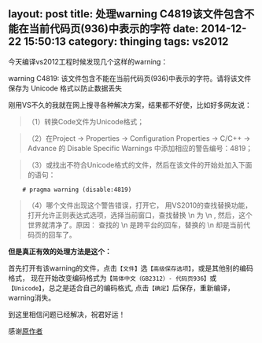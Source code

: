 layout: post
title: 处理warning C4819该文件包含不能在当前代码页(936)中表示的字符
date: 2014-12-22 15:50:13
category: thinging
tags: vs2012
---

今天编译vs2012工程时候发现几个这样的warning：

warning C4819: 该文件包含不能在当前代码页(936)中表示的字符。请将该文件保存为 Unicode 格式以防止数据丢失

<!--more-->
刚用VS不久的我就在网上搜寻各种解决方案，结果都不好使，比如好多网友说：

>（1）转换Code文件为Unicode格式；
 
>（2）在Project -> Properties -> Configuration Properties -> C/C++ -> Advance 的 Disable Specific Warnings 中添加相应的警告编号：4819；
 
>（3）或找出不符合Unicode格式的文件，然后在该文件的开始处加入下面的语句：
 
        # pragma warning (disable:4819)
 
>（4）哪个文件出现这个警告错误，打开它， 用VS2010的查找替换功能，打开允许正则表达式选项，选择当前窗口，查找替换 \n 为 \n ,  然后，这个世界就清净了。原因： 查找的 \n 是跨平台的回车，替换的 \n 却是当前代码页的回车了。

**但是真正有效的处理方法是这个：**

首先打开有该warning的文件，点击`【文件】`选`【高级保存选项】`，或是其他别的编码格式，
现在开始改变编码格式为`【简体中文（GB2312）- 代码页936】`或`【Unicode】`，总之是适合自己的编码格式,
点击`【确定】`后保存，重新编译，warning消失。

到这里相信问题已经解决，祝君好运！

感谢[原作者](http://blog.csdn.net/enjoy517905407/article/details/37958035)
